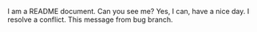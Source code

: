 I am a README document. Can you see me?
Yes, I can, have a nice day.
I resolve a conflict. This message from bug branch.
